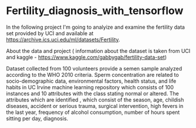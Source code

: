 # Fertility_diagnosis_with_tensorflow
In the following project I'm going to analyize and examine the fertility data set provided by UCI and available at https://archive.ics.uci.edu/ml/datasets/Fertility.

About the data and project ( information about the dataset is taken from UCI and kaggle - https://www.kaggle.com/gabbygab/fertility-data-set)

Dataset collected from 100 volunteers provide a semen sample analyzed according to the WHO 2010 criteria. Sperm concentration are related to socio-demographic data, environmental factors, health status, and life habits in UC Irvine machine learning repository which consists of 100 instances and 10 attributes with the class stating normal or altered. The attributes which are identified , which consist of the season, age, childish diseases, accident or serious trauma, surgical intervention, high fevers in the last year, frequency of alcohol consumption, number of hours spent sitting per day, diagnosis.
